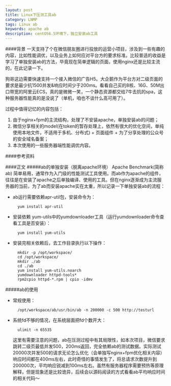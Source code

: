 ```yaml
---
layout: post
title: Linux下压测工具ab
category: LNMP
tags: Linux ab
keywords: apache ab
description: centOS6.5环境下，独立安装ab工具
---
```


####背景
一天支持了个在微信朋友圈进行投放的运营小项目，涉及到一些有趣的内容，比如性能调优，以及业务上如何应对平台方的要求标准。比较普适的收益是学习了单独安装ab的方法，毕竟现在简单逻辑的页面，使用nginx还是比较主流的，在此记录一下。

狗哥这边需要快速支持一个接入微信的广告H5。大企鹅作为平台方对二级页面的要求是最少抗1500并发&响应时间少于200ms。看看自己买的8核、16G、50M出口带宽的阿里云ECS，真的是微微一笑，一个静态资源都交给7牛去抗的spa，这种服务器性能真的是没说了（单机，咱也不谈什么高可用了）。

过程中值得记忆的内容包括：
1. 由于nginx+fpm的主流结构，处理了不安装apache，单独安装ab的问题；
2. 微信分享相关的model(在token的暂存处理上，依然有很大的优化空间，单纯使用本地文件，不适用于多机、分布式) + 页面组件 + 为了分享处理的公众号的安全域名备案；
3. 本次使用的一些服务器端性能调优内容。

####参考资料

####正文
#####ab的单独安装（脱离apache环境）
Apache Benchmark(简称ab) 简单易用，通常作为入门级的性能测试工具使用。而ab作为apache的组件，往往是在安装了apache之后单独编译、使用的工具。但在nginx逐渐成为主流服务器的当前，为了ab而安装apache实在太重，所以记录一下单独安装ab的流程：

- ab运行需要依赖apr-util包，安装命令为：  

		yum install apr-util
		
- 安装依赖 yum-utils中的yumdownloader工具（运行yumdownloader命令查看工具是否安装）：

		yum install yum-utils
			
- 安装完相关依赖后，去工作目录执行以下操作：

		mkdir -p /opt/workspace/
		cd /opt/workspace/
		mkdir ./ab
		cd ./ab
		yum install yum-utils.noarch
		yumdownloader httpd-tools*
		rpm2cpio httpd-*.rpm | cpio -idmv
		
#####ab的使用
- 常规使用：
     
		/opt/workspace/ab/usr/bin/ab -n 200000 -c 500 http://testurl

- 系统fd不够的情况，在系统层面把fd个数开大：
		
		ulimit -n 65535
			
	这里有需要注意的问题，ab在压测过程中有其局限性，如本次项目，微信要求跳转二级页最低并发500，200ms返回，完全依赖ab的测试数据。实际测试20000次并发500的请求无论怎么优化（会单独写nginx+fpm优化相关内容）响应时间都在400ms左右，此时奇怪的事情发生了，将总请求次数提升到200000次，平均响应锐减到100ms左右。虽然有服务器程序需要预热等原理解释，但是现象还是比较诡异，后续会以源码阅读的方式看看ab平均响应时间的相关代码～

